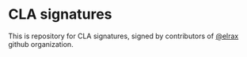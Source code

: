# CLA signatures

This is repository for CLA signatures, signed by contributors of [@elrax](https://github.com/elrax) github organization.
